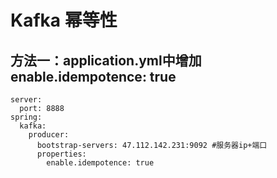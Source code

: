 # Kafka 幂等性




## 方法一：application.yml中增加enable.idempotence: true

	server:
	  port: 8888
	spring:
	  kafka:
	    producer:
	      bootstrap-servers: 47.112.142.231:9092 #服务器ip+端口
	      properties:
	        enable.idempotence: true


## 